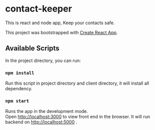 # contact-keeper
This is react and node app, Keep your contacts safe.

This project was bootstrapped with [Create React App](https://github.com/facebook/create-react-app).

## Available Scripts

In the project directory, you can run:

### `npm install`

Run this script in project directory and client directory, it will install all dependency.

### `npm start`

Runs the app in the development mode.<br />
Open [http://localhost:3000](http://localhost:3000) to view front end in the browser.
It will run backend on [http://localhost:5000](http://localhost:5000) .


